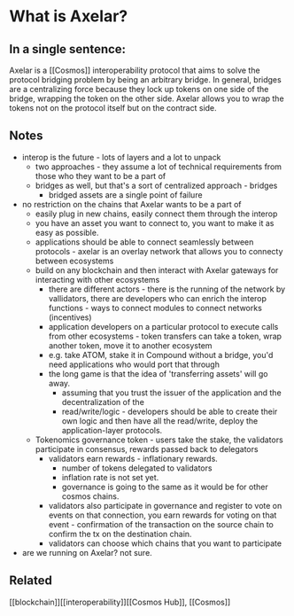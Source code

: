 # What is Axelar?
## In a single sentence:
Axelar is a [[Cosmos]] interoperability protocol that aims to solve the protocol bridging problem by being an arbitrary bridge. In general, bridges are a centralizing force because they lock up tokens on one side of the bridge, wrapping the token on the other side. Axelar allows you to wrap the tokens not on the protocol itself but on the contract side.

## Notes

- interop is the future - lots of layers and a lot to unpack
	- two approaches - they assume a lot of technical requirements from those who they want to be a part of
	- bridges as well, but that's a sort of centralized approach - bridges
		- bridged assets are a single point of failure
- no restriction on the chains that Axelar wants to be a part of
	- easily plug in new chains, easily connect them through the interop
	- you have an asset you want to connect to, you want to make it as easy as possible.
	- applications should be able to connect seamlessly between protocols - axelar is an overlay network that allows you to connecty between ecosystems
	- build on any blockchain and then interact with Axelar gateways for interacting with other ecosystems
		- there are different actors - there is the running of the network by vallidators, there are developers who can enrich the interop functions - ways to connect modules to connect networks (incentives)
		- application developers on a particular protocol to execute calls from other ecosystems - token transfers can take a token, wrap another token, move it to another ecosystem
		- e.g. take ATOM, stake it in Compound without a bridge, you'd need applications who would port that through
		- the long game is that the idea of 'transferring assets' will go away.
			- assuming that you trust the issuer of the application and the decentralization of the 
			- read/write/logic - developers should be able to create their own logic and then have all the read/write, deploy the application-layer protocols.
	- Tokenomics governance token - users take the stake, the validators participate in consensus, rewards passed back to delegators
		- validators earn rewards - inflationary rewards.
			- number of tokens delegated to validators
			- inflation rate is not set yet.
			- governance is going to the same as it would be for other cosmos chains.
		- validators also participate in governance and register to vote on events on that connection, you earn rewards for voting on that event - confirmation of the transaction on the source chain to confirm the tx on the destination chain.
		- validators can choose which chains that you want to participate
- are we running on Axelar? not sure.
## Related
[[blockchain]][[interoperability]][[Cosmos Hub]], [[Cosmos]]